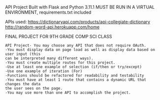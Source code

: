 API Project
Built with Flask and Python 3.11.1
MUST BE RUN IN A VIRTUAL ENVIRONMENT, requirements.txt included

APIs used:
https://dictionaryapi.com/products/api-collegiate-dictionary
http://random-word-api.herokuapp.com/home

FINAL PROJECT FOR 9TH GRADE COMP SCI CLASS

```Computer Science
API Project- You may choose any API that does not require OAuth.
-You must display data on page load as well as display data based on user input (this
can be interpreted many different ways).
-You must create multiple routes for this project.
-Use at least one example of selection (if/then or try/except)
-Use one example of iteration (For)
-Functions should be refactored for readability and testability
-You must have at least 1 route that contains a dynamic URL that changes the data
the user sees on the page.
-You may use more than one API to accomplish the project.
```
